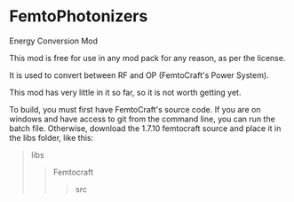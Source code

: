 FemtoPhotonizers
==========

Energy Conversion Mod

This mod is free for use in any mod pack for any reason, as per the license. 

It is used to convert between RF and OP (FemtoCraft's Power System).

This mod has very little in it so far, so it is not worth getting yet.

To build, you must first have FemtoCraft's source code. If you are on windows and have access to git from the command line, you can run the batch file. Otherwise, download the 1.7.10 femtocraft source and place it in the libs folder, like this:

>libs
>>Femtocraft
>>>src
  